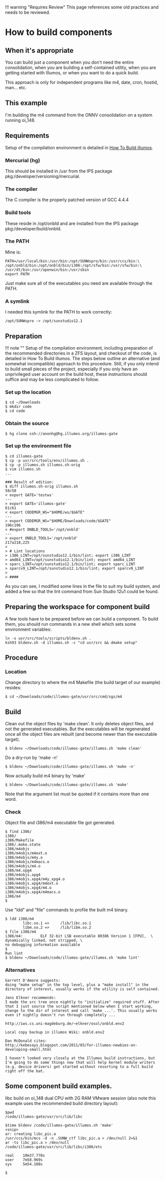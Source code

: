!!! warning "Requires Review"
    This page references some old practices and needs to be reviewed.

# How to build components

## When it's appropriate

You can build just a component when you don't need the entire consolidation,
when you are building a self-contained utility, when you are getting started
with Illumos, or when you want to do a quick build.

This approach is only for independent programs like m4, date, cron, hostid,
man... etc.

## This example

I'm building the m4 command from the ONNV consolidation on a system running oi_148.

## Requirements
    
Setup of the compilation environment is detailed in [How To Build illumos](index.md).

### Mercurial (hg)

This should be installed in /usr from the IPS package pkg:/developer/versioning/mercurial.

### The compiler

The C compiler is the properly patched version of GCC 4.4.4

### Build tools

These reside in /opt/onbld and are installed from the IPS package pkg:/developer/build/onbld.

### The PATH

Mine is:

```
PATH=/usr/local/bin:/usr/bin:/opt/SUNWspro/bin:/usr/ccs/bin:\
/opt/onbld/bin:/opt/onbld/bin/i386:/opt/sfw/bin:/usr/sfw/bin:\
/usr/dt/bin:/usr/openwin/bin:/usr/sbin
export PATH
```

Just make sure all of the executables you need are available through the PATH.

### A symlink

I needed this symlink for the PATH to work correctly:

```
/opt/SUNWspro -> /opt/sunstudio12.1
```

## Preparation
    
!!! note ""
    Setup of the compilation environment, including preparation of the recommended directories in a ZFS layout, and checkout of the code, is detailed in How To Build illumos.
    The steps below outline an alternative (and somewhat incompatible) approach to this procedure. Still, if you only intend to build small pieces of the project, especially if you only have an unprivileged user account on the build host, these instructions should suffice and may be less complicated to follow.

### Set up the location

```
$ cd ~/Downloads
$ mkdir code
$ cd code
```

### Obtain the source

```
$ hg clone ssh://anonhg@hg.illumos.org/illumos-gate
```

### Set up the environment file

```
$ cd illumos-gate
$ cp -p usr/src/tools/env/illumos.sh .
$ cp -p illumos.sh illumos.sh-orig
$ vim illumos.sh
...

### Result of edition:
$ diff illumos.sh-orig illumos.sh
58c58
< export GATE='testws'
---
> export GATE='illumos-gate'
61c61
< export CODEMGR_WS="$HOME/ws/$GATE"
---
> export CODEMGR_WS="$HOME/Downloads/code/$GATE"
196c196
< #export ONBLD_TOOLS='/opt/onbld'
---
> export ONBLD_TOOLS='/opt/onbld'
217a218,225
> 
> # Lint locations
> i386_LINT=/opt/sunstudio12.1/bin/lint; export i386_LINT
> amd64_LINT=/opt/sunstudio12.1/bin/lint; export amd64_LINT
> sparc_LINT=/opt/sunstudio12.1/bin/lint; export sparc_LINT
> sparcv9_LINT=/opt/sunstudio12.1/bin/lint; export sparcv9_LINT
> 
> ####
```

As you can see, I modified some lines in the file to suit my build system, and
added a few so that the lint command from Sun Studio 12u1 could be found.

## Preparing the workspace for component build

A few tools have to be prepared before we can build a component. To build them,
you should run commands in a new shell which sets some environment variables:

```
ln -s usr/src/tools/scripts/bldenv.sh .
ksh93 bldenv.sh -d illumos.sh -c "cd usr/src && dmake setup"
```

## Procedure

### Location

Change directory to where the m4 Makefile (the build target of our example) resides:

```
$ cd ~/Downloads/code/illumos-gate/usr/src/cmd/sgs/m4
```

## Build

Clean out the object files by 'make clean'. It only deletes object files, and
not the generated executables. But the executables will be regenerated once all
the object files are rebuilt (and become newer than the executable target).

```
$ bldenv ~/Downloads/code/illumos-gate/illumos.sh 'make clean'
```

Do a dry-run by 'make -n'

```
$ bldenv ~/Downloads/code/illumos-gate/illumos.sh 'make -n'
```

Now actually build m4 binary by 'make'

```
$ bldenv ~/Downloads/code/illumos-gate/illumos.sh 'make'
```

Note that the argument list must be quoted if it contains more than one word.

### Check

Object file and i386/m4 executable file got generated.

```
$ find i386/
i386/
i386/Makefile
i386/.make.state
i386/m4objs
i386/m4objs/m4ext.o
i386/m4objs/m4y.o
i386/m4objs/m4macs.o
i386/m4objs/m4.o
i386/m4.xpg4
i386/m4objs.xpg4
i386/m4objs.xpg4/m4y_xpg4.o
i386/m4objs.xpg4/m4ext.o
i386/m4objs.xpg4/m4.o
i386/m4objs.xpg4/m4macs.o
i386/m4
$
```

Use "ldd" and "file" commands to profile the built m4 binary.

```
$ ldd i386/m4
        libc.so.1 =>     /lib/libc.so.1
        libm.so.2 =>     /lib/libm.so.2
$ file i386/m4
i386/m4:        ELF 32-bit LSB executable 80386 Version 1 [FPU],  \
dynamically linked, not stripped, \
no debugging information available
$
Run lint
$ bldenv ~/Downloads/code/illumos-gate/illumos.sh 'make lint'
```

### Alternatives

```
Garrett D'Amore suggests:
doing "make setup" in the top level, plus a "make install" in the
directory of interest, usually works if the utility is self contained.
```

```
Jens Elkner recommends:
I made the src tree once nightly to "initialize" required stuff. After
that I just source the script mentioned below when I start working,
change to the dir of interest and call 'make ...'. This usually works
even if nightly doesn't run through completely ...

http://iws.cs.uni-magdeburg.de/~elkner/osol/onbld.env2

Local copy backup in illumos Wiki: onbld.env2
```

```
Dan McDonald cites:
http://kebesays.blogspot.com/2011/03/for-illumos-newbies-on-developing-small.html

I haven't looked very closely at the Illumos build instructions, but
I'm going to do some things now that will help kernel module writers
(e.g. device drivers) get started without resorting to a full build
right off the bat.
```

## Some component build examples.

libc build on oi_148 dual CPU with 2G RAM VMware session (also note this example uses the recommended build directory layout):

```
$pwd
/code/illumos-gate/usr/src/lib/libc
 
$time bldenv /code/illumos-gate/illumos.sh 'make'
<snip>
ar: creating libc_pic.a
/usr/ccs/bin/mcs -d -n .SUNW_ctf libc_pic.a > /dev/null 2>&1
ar -ts libc_pic.a > /dev/null
/code/illumos-gate/usr/src/lib/libc/i386/etc
 
real    10m37.770s
user    7m58.969s
sys     5m54.108s
 
$
```
